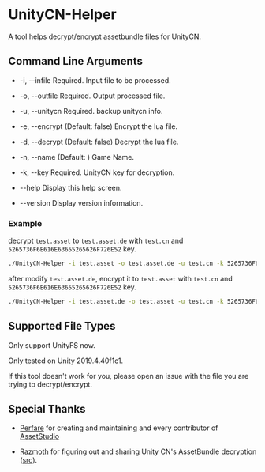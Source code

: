 # UnityCN-Helper

A tool helps decrypt/encrypt assetbundle files for UnityCN.

## Command Line Arguments

- -i, --infile     Required. Input file to be processed.

- -o, --outfile    Required. Output processed file.

- -u, --unitycn    Required. backup unitycn info.

- -e, --encrypt    (Default: false) Encrypt the lua file.

- -d, --decrypt    (Default: false) Decrypt the lua file.

- -n, --name       (Default: ) Game Name.

- -k, --key        Required. UnityCN key for decryption.

- --help           Display this help screen.

- --version        Display version information.

### Example

decrypt `test.asset` to `test.asset.de` with `test.cn` and `5265736F6E616E63655265626F726E52` key.
```bash
./UnityCN-Helper -i test.asset -o test.asset.de -u test.cn -k 5265736F6E616E63655265626F726E52 -d
```

after modify `test.asset.de`, encrypt it to `test.asset` with `test.cn` and `5265736F6E616E63655265626F726E52` key.
```bash
./UnityCN-Helper -i test.asset.de -o test.asset -u test.cn -k 5265736F6E616E63655265626F726E52 -e
```

## Supported File Types

Only support UnityFS now.

Only tested on Unity 2019.4.40f1c1.

If this tool doesn't work for you, please open an issue with the file you are trying to decrypt/encrypt.

## Special Thanks

- [Perfare](https://github.com/Perfare) for creating and maintaining and every contributor of [AssetStudio](https://github.com/Perfare/AssetStudio)

- [Razmoth](https://github.com/Razmoth) for figuring out and sharing Unity CN's AssetBundle decryption ([src](https://github.com/RazTools/Studio)).